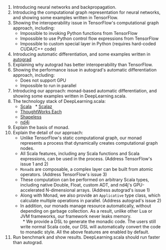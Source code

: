 1. Introducing neural networks and backpropagation.
1. Introducing the computational graph representation for neural networks, and showing some examples written in TensorFlow.
1. Showing the interoperability issue in TensorFlow's computational graph approach, including: 
   * Impossible to invoking Python functions from TensorFlow
   * Impossible to use Python control flow expressions from TensorFlow
   * Impossible to custom special layer in Python (requires hard-coded CUDA/C++ code)
1. Introducing automatic differentiation, and some examples written in [autograd](https://github.com/HIPS/autograd)
1. Explaining why autograd has better interoperability than TensorFlow.
1. Showing the performance issue in autograd's automatic differentiation approach, including: 
   * Does not support GPU
   * Impossible to run in parallel
1. Introducing our approach: monad-based automatic differentiation, and showing some examples written in DeepLearning.scala.
1. The technology stack of DeepLearning.scala:<br> 
   * [Scala](http://scala-lang.org)
   * [Scalaz](https://github.com/scalaz/scalaz)
   * [ThoughtWorks Each](https://github.com/ThoughtWorksInc/each)
   * [Shapeless](https://github.com/milessabin/shapeless/)
   * [nd4j](https://github.com/deeplearning4j/nd4s)
1. Explain the basis of monad.
1. Explain the detail of our approach:<br> 
   * Unlike TensorFlow's static computational graph, our monad represents a process that dynamically creates computational graph nodes.
   * All Scala features, including any Scala functions and Scala expressions, can be used in the process. (Address TensorFlow's issue 1 and 2)
   * `Monad`s are composable, a complex layer can be built from atomic operators. (Address TensorFlow's issue 3)
   * These computation can be performed on arbitrary Scala types, including native Double, Float, custom ADT, and nd4j's GPU-accelerated N-dimensional arrays. (Address autograd's issue 1)
   * Along with Monad, we also provide an `Applicative` type class, which calculate multiple operations in parallel. (Address autograd's issue 2)
   * In addition, our monads manage resource automatically, without depending on garbage collection. As a result, unlike other Lua or JVM frameworks, our framework never leaks memory. <br> 
   * We provide a DSL to generate the monadic code. The users still write normal Scala code, our DSL will automatically convert the code to monadic style. All the above features are enabled by default.
1. Run benchmark and show results. DeepLearning.scala should run faster than autograd.
